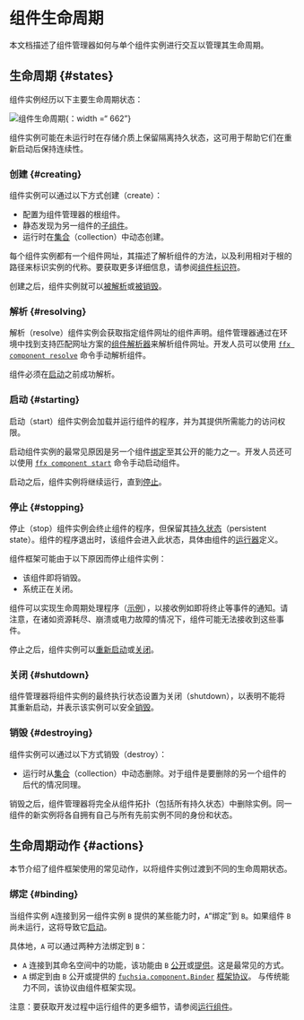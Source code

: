 <!--
# Component lifecycle
 -->
# 组件生命周期

<!--
This document describes how Component manager interacts with individual component
instances to manage their lifecycle.
 -->
本文档描述了组件管理器如何与单个组件实例进行交互以管理其生命周期。

<!--
## Lifecycle states {#states}
 -->
## 生命周期 {#states}

<!--
Component instances progress through the following major lifecycle states:
 -->
组件实例经历以下主要生命周期状态：

<!--
![Component lifecycle states](images/component-lifecycle.png){: width="662"}
 -->
![组件生命周期](images/component-lifecycle.png){：width =“ 662”}

<!--
Component instances may retain isolated persistent state on a storage medium
while they are not running, which can be used to help them maintain continuity
across restarts.
 -->
组件实例可能在未运行时在存储介质上保留隔离持久状态，这可用于帮助它们在重新启动后保持连续性。

<!--
### Created {#creating}
 -->
### 创建 {#creating}

<!--
A component instance may be created in the following ways:
 -->
组件实例可以通过以下方式创建（create）：

<!--
-   Configured as the root component of Component manager.
-   Statically discovered as the [child][doc-manifests-children] of another
    component.
-   Dynamically created at runtime in a [collection][doc-collections].
 -->
-   配置为组件管理器的根组件。
-   静态发现为另一组件的[子组件][doc-manifests-children]。
-   运行时在[集合][doc-manifests-children]（collection）中动态创建。

<!--
Every component instance has a component URL that describes how to resolve the
component, and a moniker that uniquely identifies the instance by its path from
the root. For more details, see [component identifiers][doc-identifiers].
 -->
每个组件实例都有一个组件网址，其描述了解析组件的方法，以及利用相对于根的路径来标识实例的代称。要获取更多详细信息，请参阅[组件标识符][doc-identifiers]。

<!--
Once created, a component instance can then be [resolved](#resolving) or
[destroyed](#destroying).
 -->
创建之后，组件实例就可以[被解析](#resolving)或[被销毁](#destroying)。

<!--
### Resolved {#resolving}
 -->
### 解析 {#resolving}

<!--
Resolving a component instance fetches the component declaration for the
specified component URL. Component manager resolves component URLs by finding a
[component resolver][doc-resolvers] that supports a matching URL scheme in the
environment. Developers can resolve components manually using the
[`ffx component resolve`][ref-ffx-resolve] command.
 -->
解析（resolve）组件实例会获取指定组件网址的组件声明。组件管理器通过在环境中找到支持匹配网址方案的[组件解析器][doc-resolvers]来解析组件网址。开发人员可以使用 [`ffx component resolve`][ref-ffx-resolve] 命令手动解析组件。

<!--
Components must successfully resolve before they can be [started](#starting).
 -->
组件必须在[启动](#starting)之前成功解析。

<!--
### Started {#starting}
 -->
### 启动 {#starting}

<!--
Starting a component instance loads and runs the component's program and
provides it access to the capabilities that it requires.
 -->
启动（start）组件实例会加载并运行组件的程序，并为其提供所需能力的访问权限。

<!--
The most common reason for starting a component instance is when another
component [binds](#binding) to one of its exposed capabilities. Developers can
also start components manually using the [`ffx component start`][ref-ffx-start]
command.
 -->
启动组件实例的最常见原因是另一个组件[绑定](#binding)至其公开的能力之一。开发人员还可以使用 [`ffx component start`][ref-ffx-start] 命令手动启动组件。

<!--
Once started, a component instance continues to run until it is
[stopped](#stopping).
 -->
启动之后，组件实例将继续运行，直到[停止](#stopping)。

<!--
### Stopped {#stopping}
 -->
### 停止 {#stopping}

<!--
Stopping a component instance terminates the component's program but preserves
its [persistent state][doc-storage]. Components enter this state when their
program exits, as defined by the component's [runner][doc-runners].
 -->
停止（stop）组件实例会终止组件的程序，但保留其[持久状态][doc-storage]（persistent state）。组件的程序退出时，该组件会进入此状态，具体由组件的[运行器][doc-runners]定义。

<!--
The Component Framework may stop a component instance for the following reasons:
 -->
组件框架可能由于以下原因而停止组件实例：

<!--
-   The component is about to be destroyed.
-   The system is shutting down.
 -->
-   该组件即将销毁。
-   系统正在关闭。

<!--
A component can implement a lifecycle handler ([example][handler-example]) to
receive a notification of events such as impending termination.
Note that components may not receive these events in circumstances such as
resource exhaustion, crashes, or power failure.
 -->
组件可以实现生命周期处理程序（[示例][handler-example]），以接收例如即将终止等事件的通知。请注意，在诸如资源耗尽、崩溃或电力故障的情况下，组件可能无法接收到这些事件。

<!--
Once stopped, a component instance may be [restarted](#starting) or
[shutdown](#shutdown).
 -->
停止之后，组件实例可以[重新启动](#starting)或[关闭](#shutdown)。

<!--
### Shutdown {#shutdown}
 -->
### 关闭 {#shutdown}

<!--
Component manager sets the final execution state of a component instance to
shutdown to indicate that it cannot be restarted and to signal that the instance
can be safely [destroyed](#destroying).
 -->
组件管理器将组件实例的最终执行状态设置为关闭（shutdown），以表明不能将其重新启动，并表示该实例可以安全[销毁](#destroying)。

<!--
### Destroyed {#destroying}
 -->
### 销毁 {#destroying}

<!--
A component instance may be destroyed in the following ways:
 -->
组件实例可以通过以下方式销毁（destroy）：

<!--
-   Dynamically removed from a [collection][doc-collections] at runtime. This is
    also true if the component is a descendant of another component being removed.
 -->
-   运行时从[集合][doc-collections]（collection）中动态删除。对于组件是要删除的另一个组件的后代的情况同理。

<!--
Once destroyed, Component manager completely removes the instance from the
component topology, including all persistent state. New instances of the same
component will each have their own identity and state distinct from all prior
instances.
 -->
销毁之后，组件管理器将完全从组件拓扑（包括所有持久状态）中删除实例。同一组件的新实例将各自拥有自己与所有先前实例不同的身份和状态。

<!--
## Lifecycle actions {#actions}
 -->
## 生命周期动作 {#actions}

<!--
This section describes common actions used by the Component Framework to
transition the lifecycle state of component instances.
 -->
本节介绍了组件框架使用的常见动作，以将组件实例过渡到不同的生命周期状态。

<!--
### Bind {#binding}
 -->
### 绑定 {#binding}

<!--
A component instance `A` _binds_ to another component instance `B` when `A`
connects to some capability that is provided by `B`. This causes component `B`
to [start](#starting) if it is not already running.
 -->
当组件实例 `A`连接到另一组件实例 `B` 提供的某些能力时，`A`“绑定”到 `B`。如果组件 `B` 尚未运行，这将导致它[启动](#starting)。

<!--
Concretely, there are two ways that `A` can bind to `B`:
 -->
具体地，`A` 可以通过两种方法绑定到 `B`：

<!--
-   `A` connects to a capability in its namespace which is
    [exposed][doc-manifests-expose] or [offered][doc-manifests-offer] by `B`.
    This is the most common way.
-   `A` binds to the [`fuchsia.component.Binder`][binder.fidl]
    [framework protocol][doc-framework-protocol] which is exposed or offered
    by `B`. Unlike a traditional capability, this protocol
    is implemented by the component framework.
 -->
-   `A` 连接到其命名空间中的功能，该功能由 `B` [公开][doc-manifests-expose]或[提供][doc-manifests-offer]。这是最常见的方式。
-   `A` 绑定到由 `B` 公开或提供的 [`fuchsia.component.Binder`][binder.fidl] [框架协议][doc-framework-protocol]。 与传统能力不同，该协议由组件框架实现。

<!--
Note: For more details on running components during development, see
[Run components][doc-run].
 -->
注意：要获取开发过程中运行组件的更多细节，请参阅[运行组件][doc-run]。

[binder.fidl]: https://fuchsia.dev/reference/fidl/fuchsia.component#Binder
[doc-framework-protocol]: capabilities/protocol.md#framework
[doc-collections]: realms.md#collections
[doc-identifiers]: identifiers.md
[doc-manifests-children]: https://fuchsia.dev/reference/cml#children
[doc-manifests-expose]: https://fuchsia.dev/reference/cml#expose
[doc-manifests-offer]: https://fuchsia.dev/reference/cml#offer
[doc-manifests]: component_manifests.md
[doc-resolvers]: capabilities/resolvers.md
[doc-runners]: capabilities/runners.md
[doc-storage]: capabilities/storage.md
[doc-run]: /development/components/run.md
[handler-example]: /examples/components/lifecycle
[ref-ffx-resolve]: https://fuchsia.dev/reference/tools/sdk/ffx#resolve
[ref-ffx-start]: https://fuchsia.dev/reference/tools/sdk/ffx#start
